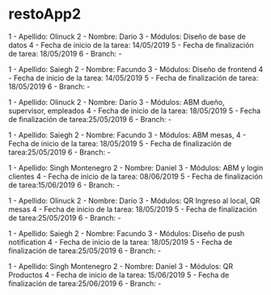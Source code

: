 # restoApp2

1 - Apellido:  Olinuck 
2 - Nombre: Dario
3 - Módulos: Diseño de base de datos
4 - Fecha de inicio de la tarea: 14/05/2019
5 - Fecha de finalización de tarea: 18/05/2019
6 - Branch: - 


1 - Apellido: Saiegh
2 - Nombre: Facundo
3 - Módulos: Diseño de frontend
4 - Fecha de inicio de la tarea: 14/05/2019
5 - Fecha de finalización de tarea: 18/05/2019
6 - Branch: - 


1 - Apellido: Olinuck 
2 - Nombre: Darío
3 - Módulos: ABM dueño, supervisor, empleados
4 - Fecha de inicio de la tarea: 18/05/2019
5 - Fecha de finalización de tarea:25/05/2019
6 - Branch: - 

1 - Apellido: Saiegh
2 - Nombre: Facundo
3 - Módulos: ABM mesas,
4 - Fecha de inicio de la tarea: 18/05/2019
5 - Fecha de finalización de tarea:25/05/2019
6 - Branch: - 


1 - Apellido: Singh Montenegro
2 - Nombre: Daniel
3 - Módulos: ABM y login clientes
4 - Fecha de inicio de la tarea: 08/06/2019
5 - Fecha de finalización de tarea:15/06/2019
6 - Branch: - 

1 - Apellido: Olinuck 
2 - Nombre: Darío
3 - Módulos: QR Ingreso al local, QR mesas
4 - Fecha de inicio de la tarea: 18/05/2019
5 - Fecha de finalización de tarea:25/05/2019
6 - Branch: - 


1 - Apellido: Saiegh
2 - Nombre: Facundo
3 - Módulos: Diseño de push notification
4 - Fecha de inicio de la tarea: 18/05/2019
5 - Fecha de finalización de tarea:25/05/2019
6 - Branch: - 


1 - Apellido: Singh Montenegro
2 - Nombre: Daniel
3 - Módulos: QR Productos
4 - Fecha de inicio de la tarea: 15/06/2019
5 - Fecha de finalización de tarea:25/06/2019
6 - Branch: - 
